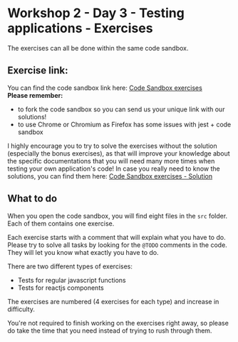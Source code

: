 # Workshop 2 - Day 3 - Testing applications - Exercises

The exercises can all be done within the same code sandbox.

## Exercise link:

You can find the code sandbox link here: <a href="@TODO" target="_blank">Code Sandbox exercises</a><br />
**Please remember:**
* to fork the code sandbox so you can send us your unique link with our
  solutions!
* to use Chrome or Chromium as Firefox has some issues with jest + code sandbox


I highly encourage you to try to solve the exercises without the solution
(especially the bonus exercises), as that will improve your knowledge
about the specific documentations that you will need many more times when
testing your own application's code! In case you really need to know the
solutions, you can find them here:
<a href="@TODO" target="_blank">Code Sandbox exercises - Solution</a>

## What to do

When you open the code sandbox, you will find eight files in the `src` folder.
Each of them contains one exercise.

Each exercise starts with a comment that will explain what you have to do.
Please try to solve all tasks by looking for the `@TODO` comments in the code.
They will let you know what exactly you have to do.

There are two different types of exercises:
* Tests for regular javascript functions
* Tests for reactjs components

The exercises are numbered (4 exercises for each type) and increase in
difficulty.

You're not required to finish working on the exercises right away, so please do
take the time that you need instead of trying to rush through them.
